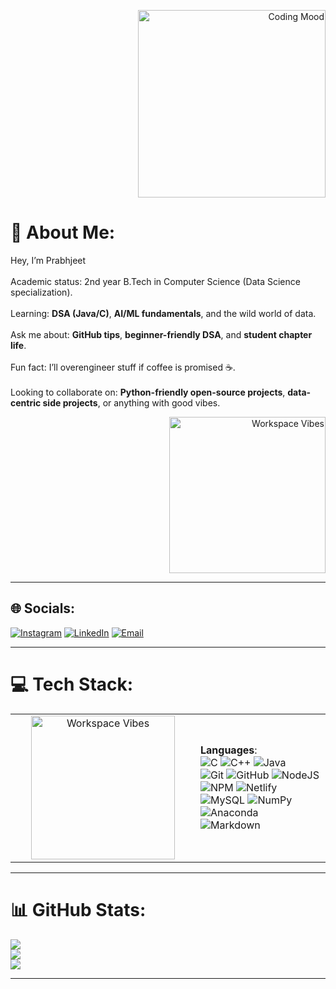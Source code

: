 <!-- Profile Banner -->
<p align="right">
  <img src="WhatsApp-Image.jpg" alt="Coding Mood" width="300" />
</p>

# 💫 About Me:
Hey, I’m Prabhjeet <br><br>
Academic status: 2nd year B.Tech in Computer Science (Data Science specialization).<br><br>
Learning: **DSA (Java/C)**, **AI/ML fundamentals**, and the wild world of data.<br><br>
Ask me about: **GitHub tips**, **beginner-friendly DSA**, and **student chapter life**.<br><br>
Fun fact: I’ll overengineer stuff if coffee is promised ☕.<br><br>
Looking to collaborate on: **Python-friendly open-source projects**, **data-centric side projects**, or anything with good vibes.

<!-- Workspace GIF on right side -->
<p align="right">
  <img src="phone-on.gif" alt="Workspace Vibes" width="250"/>
</p>

---

## 🌐 Socials:
[![Instagram](https://img.shields.io/badge/Instagram-%23E4405F.svg?style=for-the-badge&logo=Instagram&logoColor=white)](https://instagram.com/prabhjeet_kalra) 
[![LinkedIn](https://img.shields.io/badge/LinkedIn-%230077B5.svg?style=for-the-badge&logo=linkedin&logoColor=white)](https://www.linkedin.com/in/singh-prabhjeet) 
[![Email](https://img.shields.io/badge/Email-D14836?style=for-the-badge&logo=gmail&logoColor=white)](mailto:prabhjeet.13286@stu.upes.ac.in)

---

# 💻 Tech Stack:
<table>
<tr>
<td width="280px" align="center">
  <img src="phone-on.gif" alt="Workspace Vibes" width="230"/>
</td>
<td>
  
**Languages**:  
![C](https://img.shields.io/badge/c-%2300599C.svg?style=for-the-badge&logo=c&logoColor=white) 
![C++](https://img.shields.io/badge/c++-%2300599C.svg?style=for-the-badge&logo=c%2B%2B&logoColor=white) 
![Java](https://img.shields.io/badge/java-%23ED8B00.svg?style=for-the-badge&logo=openjdk&logoColor=white)    
![Git](https://img.shields.io/badge/git-%23F05033.svg?style=for-the-badge&logo=git&logoColor=white) 
![GitHub](https://img.shields.io/badge/github-%23121011.svg?style=for-the-badge&logo=github&logoColor=white) 
![NodeJS](https://img.shields.io/badge/node.js-6DA55F?style=for-the-badge&logo=node.js&logoColor=white) 
![NPM](https://img.shields.io/badge/NPM-%23CB3837.svg?style=for-the-badge&logo=npm&logoColor=white) 
![Netlify](https://img.shields.io/badge/netlify-%23000000.svg?style=for-the-badge&logo=netlify&logoColor=#00C7B7)    
![MySQL](https://img.shields.io/badge/mysql-4479A1.svg?style=for-the-badge&logo=mysql&logoColor=white) 
![NumPy](https://img.shields.io/badge/numpy-%23013243.svg?style=for-the-badge&logo=numpy&logoColor=white) 
![Anaconda](https://img.shields.io/badge/Anaconda-%2344A833.svg?style=for-the-badge&logo=anaconda&logoColor=white) 
![Markdown](https://img.shields.io/badge/markdown-%23000000.svg?style=for-the-badge&logo=markdown&logoColor=white)

</td>
</tr>
</table>

---

# 📊 GitHub Stats:
![](https://github-readme-stats.vercel.app/api?username=Prabhjeet8963&theme=dark&hide_border=false&include_all_commits=true&count_private=false)<br/>
![](https://nirzak-streak-stats.vercel.app/?user=Prabhjeet8963&theme=dark&hide_border=false)<br/>
![](https://github-readme-stats.vercel.app/api/top-langs/?username=Prabhjeet8963&theme=dark&hide_border=false&include_all_commits=true&count_private=false&layout=compact)

---
